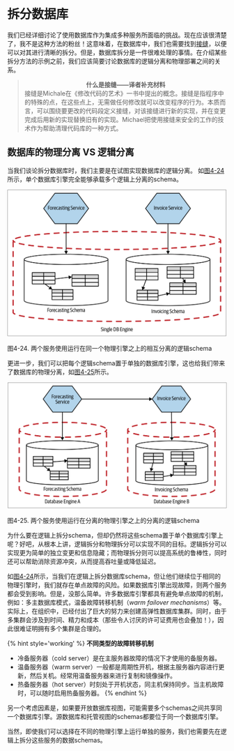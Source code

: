 # 拆分数据库
我们已经详细讨论了使用数据库作为集成多种服务所面临的挑战。现在应该很清楚了，我不是这种方法的粉丝！这意味着，在数据库中，我们也需要找到[接缝](To_Change_the_Monolith_or_Not.md#重构单体)，以便可以对其进行清晰的拆分。但是，数据库拆分是一件很难处理的事情。在介绍某些拆分方法的示例之前，我们应该简要讨论数据库的逻辑分离和物理部署之间的关系。

> **<div align=center>什么是接缝——译者补充材料</div>**
> 接缝是Michale在《修改代码的艺术》一书中提出的概念。接缝是指程序中的特殊的点，在这些点上，无需做任何修改就可以改变程序的行为。本质而言，可以围绕要更改的代码段定义接缝，对该接缝进行新的实现，并在变更完成后用新的实现替换旧有的实现。Michael把使用接缝来安全的工作的技术作为帮助清理代码库的一种方式。

## 数据库的物理分离 VS 逻辑分离
当我们谈论拆分数据库时，我们主要是在试图实现数据库的逻辑分离。 如[图4-24](#f424)所示，单个数据库引擎完全能够承载多个逻辑上分离的schema。

![](../images/4_24.png)

<span id='f424'>图4-24</span>. 两个服务使用运行在同一个物理引擎之上的相互分离的逻辑schema

更进一步，我们可以把每个逻辑schema置于单独的数据库引擎，这也给我们带来了数据库的物理分离，如[图4-25](#f425)所示。

![](../images/4_25.png)

<span id='f425'>图4-25</span>. 两个服务使用运行在分离的物理引擎之上的分离的逻辑schema

为什么要在逻辑上拆分schema，但却仍然将这些schema置于单个数据库引擎上呢？好吧，从根本上讲，逻辑拆分和物理拆分可以实现不同的目标。逻辑拆分可以实现更为简单的独立变更和信息隐藏；而物理拆分则可以提高系统的鲁棒性，同时还可以帮助消除资源冲突，从而提高吞吐量或降低延迟。

如[图4-24](#f424)所示，当我们在逻辑上拆分数据库schema，但让他们继续位于相同的物理引擎时，我们就存在单点故障的风险。如果数据库引擎出现故障，则两个服务都会受到影响。但是，没那么简单。许多数据库引擎都具有避免单点故障的机制，例如：多主数据库模式，温备故障转移机制（*warm failover mechanisms*）等。实际上，在组织中，已经付出了巨大的努力来创建高弹性数据库集群。同时，由于多集群会涉及到时间、精力和成本（那些令人讨厌的许可证费用也会叠加！），因此很难证明拥有多个集群是合理的。

{% hint style='working' %}
**不同类型的故障转移机制**

* 冷备服务器（cold server）是在主服务器故障的情况下才使用的备服务器。
* 温备服务器（warm server）一般都是周期性开机，根据主服务器内容进行更新，然后关机。经常用温备服务器来进行复制和镜像操作。
* 热备服务器（hot server）时刻处于开机状态，同主机保持同步。当主机故障时，可以随时启用热备服务器。
{% endhint %}

另一个考虑因素是，如果要开放数据库视图，可能需要多个schemas之间共享同一个数据库引擎。源数据库和托管视图的schemas都要位于同一个数据库引擎。

当然，即使我们可以选择在不同的物理引擎上运行单独的服务，我们也需要先在逻辑上拆分这些服务的数据schemas。